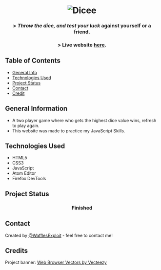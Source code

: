 
<h1 align="center">
<img alt="Dicee" title="Dicee" src="https://user-images.githubusercontent.com/15943431/201936320-af1af2dc-d9de-4791-a096-16beeafcd662.png">
</h1>

<h3 align="center">
  > <em>Throw the dice, and test your luck</em> against yourself or a friend.
</h3>
<h3 dir="auto" align="center">
  > Live website <a href="https://wafflesexploit.github.io/Dicee-Challenge/" >here</a>.
</h3>

## Table of Contents
* [General Info](#general-information)
* [Technologies Used](#technologies-used)
* [Project Status](#project-status)
* [Contact](#contact)
* [Credit](#credit)
<!-- * [License](#license) -->


## General Information
- A two player game where who gets the highest dice value wins, refresh to play again.
- This website was made to practice my JavaScript Skills.

## Technologies Used
- HTML5
- CSS3
- JavaScript
- Atom Editor
- Firefox DevTools

## Project Status
 <h3 align="center"><strong>
   Finished</strong>
</h3>

## Contact
Created by [@WafflesExploit](https://github.com/WafflesExploit) - feel free to contact me!

## Credits
Project banner: <a href="https://www.vecteezy.com/free-vector/web-browser">Web Browser Vectors by Vecteezy</a>
